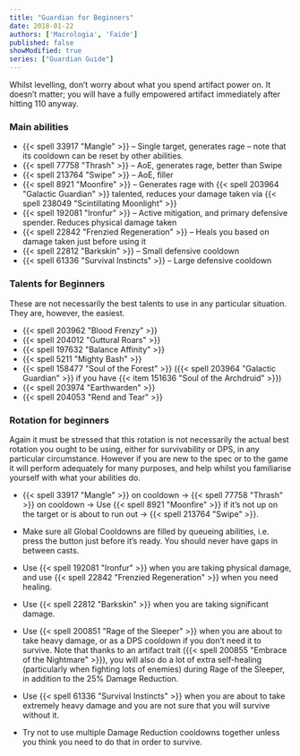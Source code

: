 ```yaml
---
title: "Guardian for Beginners"
date: 2018-01-22
authors: ['Macrologia', 'Faide']
published: false
showModified: true
series: ["Guardian Guide"]
---
```


Whilst levelling, don’t worry about what you spend artifact power on. It doesn’t matter; you will have a fully empowered artifact immediately after hitting 110 anyway.

### Main abilities

 - {{< spell 33917 "Mangle" >}} – Single target, generates rage – note that its cooldown can be reset by other abilities.
 - {{< spell 77758 "Thrash" >}} – AoE, generates rage, better than Swipe
 - {{< spell 213764 "Swipe" >}} – AoE, filler
 - {{< spell 8921 "Moonfire" >}} – Generates rage with {{< spell 203964 "Galactic Guardian" >}} talented, reduces your damage taken via {{< spell 238049 "Scintillating Moonlight" >}}
 - {{< spell 192081 "Ironfur" >}} – Active mitigation, and primary defensive spender. Reduces physical damage taken
 - {{< spell 22842 "Frenzied Regeneration" >}} – Heals you based on damage taken just before using it
 - {{< spell 22812 "Barkskin" >}} – Small defensive cooldown
 - {{< spell 61336 "Survival Instincts" >}} – Large defensive cooldown

### Talents for Beginners

These are not necessarily the best talents to use in any particular situation. They are, however, the easiest.

 - {{< spell 203962 "Blood Frenzy" >}}
 - {{< spell 204012 "Guttural Roars" >}}
 - {{< spell 197632 "Balance Affinity" >}}
 - {{< spell 5211 "Mighty Bash" >}}
 - {{< spell 158477 "Soul of the Forest" >}} ({{< spell 203964 "Galactic Guardian" >}} if you have {{< item 151636 "Soul of the Archdruid" >}})
 - {{< spell 203974 "Earthwarden" >}}
 - {{< spell 204053 "Rend and Tear" >}}

### Rotation for beginners

Again it must be stressed that this rotation is not necessarily the actual best rotation you ought to be using, either for survivability or DPS, in any particular circumstance. However if you are new to the spec or to the game it will perform adequately for many purposes, and help whilst you familiarise yourself with what your abilities do.

 - {{< spell 33917 "Mangle" >}} on cooldown -> {{< spell 77758 "Thrash" >}} on cooldown -> Use {{< spell 8921 "Moonfire" >}} if it’s not up on the target or is about to run out -> {{< spell 213764 "Swipe" >}}.

 - Make sure all Global Cooldowns are filled by queueing abilities, i.e. press the button just before it’s ready. You should never have gaps in between casts.

 - Use {{< spell 192081 "Ironfur" >}} when you are taking physical damage, and use {{< spell 22842 "Frenzied Regeneration" >}} when you need healing.

 - Use {{< spell 22812 "Barkskin" >}} when you are taking significant damage.

 - Use {{< spell 200851 "Rage of the Sleeper" >}} when you are about to take heavy damage, or as a DPS cooldown if you don’t need it to survive. Note that thanks to an artifact trait ({{< spell 200855 "Embrace of the Nightmare" >}}), you will also do a lot of extra self-healing (particularly when fighting lots of enemies) during Rage of the Sleeper, in addition to the 25% Damage Reduction.

 - Use {{< spell 61336 "Survival Instincts" >}} when you are about to take extremely heavy damage and you are not sure that you will survive without it.

 - Try not to use multiple Damage Reduction cooldowns together unless you think you need to do that in order to survive.

